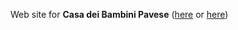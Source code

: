 Web site for **Casa dei Bambini Pavese** ([here](http://casa-dei-bambini-pavese.github.io) or [here](http://www.casadeibambinipavese.it))
